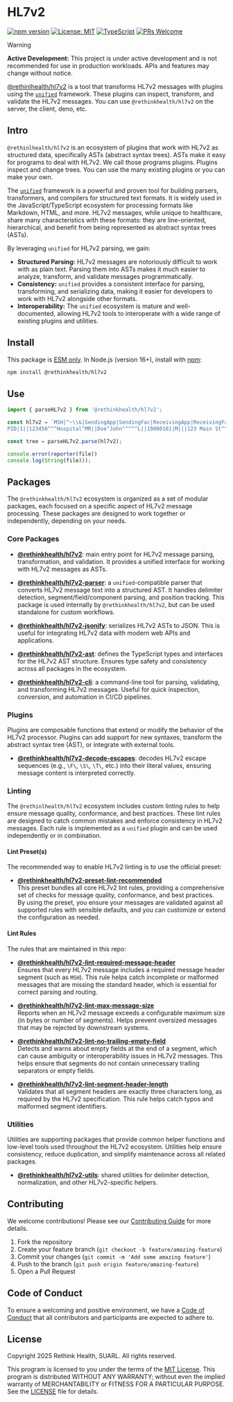 # HL7v2

[![npm version](https://badge.fury.io/js/@rethinkhealth%2Fhl7v2.svg)](https://badge.fury.io/js/@rethinkhealth%2Fhl7v2)
[![License: MIT](https://img.shields.io/badge/License-MIT-yellow.svg)](https://opensource.org/licenses/MIT)
[![TypeScript](https://img.shields.io/badge/TypeScript-Ready-blue.svg)](https://www.typescriptlang.org/)
[![PRs Welcome](https://img.shields.io/badge/PRs-welcome-brightgreen.svg)](CONTRIBUTING.md)


> [!WARNING]
> **Active Development:** This project is under active development and is not recommended for use in production workloads. APIs and features may change without notice.


[@rethinlhealth/hl7v2](.) is a tool that transforms HL7v2 messages with plugins using the [`unified`][github-unified] framework. These plugins can inspect, transform, and validate the HL7v2 messages. You can use `@rethinkhealth/hl7v2` on the server, the client, deno, etc.

## Intro

`@rethinlhealth/hl7v2` is an ecosystem of plugins that work with HL7v2 as structured data, specifically ASTs (abstract syntax trees). ASTs make it easy for programs to deal with HL7v2. We call those programs plugins. Plugins inspect and change trees. You can use the many existing plugins or you can make your own.

The [`unified`][github-unified] framework is a powerful and proven tool for building parsers, transformers, and compilers for structured text formats. It is widely used in the JavaScript/TypeScript ecosystem for processing formats like Markdown, HTML, and more. HL7v2 messages, while unique to healthcare, share many characteristics with these formats: they are line-oriented, hierarchical, and benefit from being represented as abstract syntax trees (ASTs).

By leveraging `unified` for HL7v2 parsing, we gain:

- **Structured Parsing:** HL7v2 messages are notoriously difficult to work with as plain text. Parsing them into ASTs makes it much easier to analyze, transform, and validate messages programmatically.
- **Consistency:** `unified` provides a consistent interface for parsing, transforming, and serializing data, making it easier for developers to work with HL7v2 alongside other formats.
- **Interoperability:** The `unified` ecosystem is mature and well-documented, allowing HL7v2 tools to interoperate with a wide range of existing plugins and utilities.

## Install

This package is [ESM only](https://gist.github.com/sindresorhus/a39789f98801d908bbc7ff3ecc99d99c). In Node.js (version 16+), install with [npm](https://docs.npmjs.com/cli/v11/commands/npm-install):

```bash
npm install @rethinkhealth/hl7v2
```

## Use

```typescript
import { parseHL7v2 } from '@rethinkhealth/hl7v2';

const hl7v2 = `MSH|^~\\&|SendingApp|SendingFac|ReceivingApp|ReceivingFac|202406101200||ADT^A01|123456|P|2.5
PID|1||123456^^^Hospital^MR||Doe^John^^^^^L||19800101|M|||123 Main St^^Metropolis^NY^10001||555-1234`;

const tree = parseHL7v2.parse(hl7v2);

console.error(reporter(file))
console.log(String(file)));
```

## Packages

The `@rethinkhealth/hl7v2` ecosystem is organized as a set of modular packages, each focused on a specific aspect of HL7v2 message processing. These packages are designed to work together or independently, depending on your needs.

### Core Packages

- **[@rethinkhealth/hl7v2][github-hl7v2-core]**: main entry point for HL7v2 message parsing, transformation, and validation. It provides a unified interface for working with HL7v2 messages as ASTs.

- **[@rethinkhealth/hl7v2-parser][github-hl7v2-parser]**: a `unified`-compatible parser that converts HL7v2 message text into a structured AST. It handles delimiter detection, segment/field/component parsing, and position tracking. This package is used internally by `@rethinkhealth/hl7v2`, but can be used standalone for custom workflows.

- **[@rethinkhealth/hl7v2-jsonify][github-hl7v2-jsonify]**: serializes HL7v2 ASTs to JSON. This is useful for integrating HL7v2 data with modern web APIs and applications.

- **[@rethinkhealth/hl7v2-ast][github-hl7v2-ast]**: defines the TypeScript types and interfaces for the HL7v2 AST structure. Ensures type safety and consistency across all packages in the ecosystem.

- **[@rethinkhealth/hl7v2-cli][github-hl7v2-cli]**: a command-line tool for parsing, validating, and transforming HL7v2 messages. Useful for quick inspection, conversion, and automation in CI/CD pipelines.

### Plugins

Plugins are composable functions that extend or modify the behavior of the HL7v2 processor. Plugins can add support for new syntaxes, transform the abstract syntax tree (AST), or integrate with external tools.

- **[@rethinkhealth/hl7v2-decode-escapes][github-hl7v2-decode-escapes]**: decodes HL7v2 escape sequences (e.g., `\F\`, `\S\`, `\T\`, etc.) into their literal values, ensuring message content is interpreted correctly.

### Linting

The `@rethinlhealth/hl7v2` ecosystem includes custom linting rules to help ensure message quality, conformance, and best practices. These lint rules are designed to catch common mistakes and enforce consistency in HL7v2 messages. Each rule is implemented as a `unified` plugin and can be used independently or in combination.

#### Lint Preset(s)

The recommended way to enable HL7v2 linting is to use the official preset:

- **[@rethinkhealth/hl7v2-preset-lint-recommended][github-hl7v2-preset-lint-recommended]**  
  This preset bundles all core HL7v2 lint rules, providing a comprehensive set of checks for message quality, conformance, and best practices.  
  By using the preset, you ensure your messages are validated against all supported rules with sensible defaults, and you can customize or extend the configuration as needed.

#### Lint Rules

The rules that are maintained in this repo:

- **[@rethinkhealth/hl7v2-lint-required-message-header][github-hl7v2-lint-required-message-header]**  
  Ensures that every HL7v2 message includes a required message header segment (such as `MSH`). This rule helps catch incomplete or malformed messages that are missing the standard header, which is essential for correct parsing and routing.

- **[@rethinkhealth/hl7v2-lint-max-message-size][github-hl7v2-lint-max-message-size]**  
  Reports when an HL7v2 message exceeds a configurable maximum size (in bytes or number of segments). Helps prevent oversized messages that may be rejected by downstream systems.

- **[@rethinkhealth/hl7v2-lint-no-trailing-empty-field][github-hl7v2-lint-no-trailing-empty-field]**  
  Detects and warns about empty fields at the end of a segment, which can cause ambiguity or interoperability issues in HL7v2 messages. This helps ensure that segments do not contain unnecessary trailing separators or empty fields.

- **[@rethinkhealth/hl7v2-lint-segment-header-length][github-hl7v2-lint-segment-header-length]**  
  Validates that all segment headers are exactly three characters long, as required by the HL7v2 specification. This rule helps catch typos and malformed segment identifiers.

### Utilities

Utilities are supporting packages that provide common helper functions and low-level tools used throughout the HL7v2 ecosystem. Utilities help ensure consistency, reduce duplication, and simplify maintenance across all related packages.

- **[@rethinkhealth/hl7v2-utils](./packages/hl7v2-utils)**: shared utilities for delimiter detection, normalization, and other HL7v2-specific helpers.


## Contributing

We welcome contributions! Please see our [Contributing Guide](CONTRIBUTING.md) for more details.

1. Fork the repository
2. Create your feature branch (`git checkout -b feature/amazing-feature`)
3. Commit your changes (`git commit -m 'Add some amazing feature'`)
4. Push to the branch (`git push origin feature/amazing-feature`)
5. Open a Pull Request

## Code of Conduct

To ensure a welcoming and positive environment, we have a [Code of Conduct](CODE_OF_CONDUCT.md) that all contributors and participants are expected to adhere to.

## License

Copyright 2025 Rethink Health, SUARL. All rights reserved.

This program is licensed to you under the terms of the [MIT License](https://opensource.org/licenses/MIT). This program is distributed WITHOUT ANY WARRANTY; without even the implied warranty of MERCHANTABILITY or FITNESS FOR A PARTICULAR PURPOSE. See the [LICENSE](LICENSE) file for details.

[github-unified]: https://github.com/unifiedjs/unified
[github-hl7v2-ast]: https://github.com/rethinkhealth/hl7v2/tree/main/packages/hl7v2-ast#readme
[github-hl7v2-core]: https://github.com/rethinkhealth/hl7v2/tree/main/packages/hl7v2#readme
[github-hl7v2-cli]: https://github.com/rethinkhealth/hl7v2/tree/main/packages/hl7v2-cli#readme
[github-hl7v2-parser]: https://github.com/rethinkhealth/hl7v2/tree/main/packages/hl7v2-parser#readme
[github-hl7v2-jsonify]: https://github.com/rethinkhealth/hl7v2/tree/main/packages/hl7v2-jsonify#readme
[github-hl7v2-decode-escapes]: https://github.com/rethinkhealth/hl7v2/tree/main/packages/hl7v2-decode-escapes#readme
[github-hl7v2-lint-required-message-header]: https://github.com/rethinkhealth/hl7v2/tree/main/packages/hl7v2-lint-required-message-header#readme
[github-hl7v2-lint-max-message-size]: https://github.com/rethinkhealth/hl7v2/tree/main/packages/hl7v2-lint-max-message-size#readme
[github-hl7v2-lint-no-trailing-empty-field]: https://github.com/rethinkhealth/hl7v2/tree/main/packages/hl7v2-lint-no-trailing-empty-field#readme
[github-hl7v2-lint-segment-header-length]: https://github.com/rethinkhealth/hl7v2/tree/main/packages/hl7v2-lint-segment-header-length#readme
[github-hl7v2-preset-lint-recommended]: https://github.com/rethinkhealth/hl7v2/tree/main/packages/hl7v2-preset-lint-recommended#readme
[github-hl7v2-utils]: https://github.com/rethinkhealth/hl7v2/tree/main/packages/hl7v2-utils#readme
